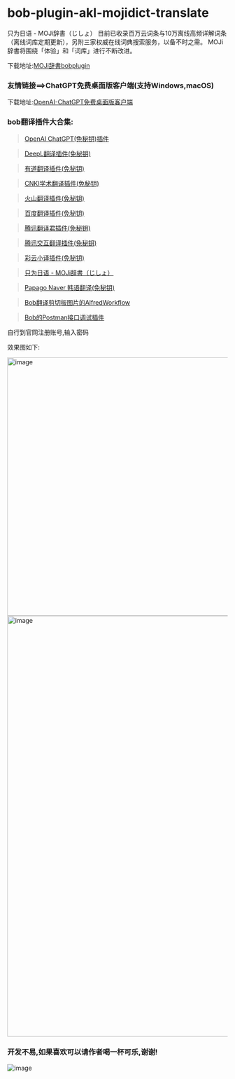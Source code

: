 # bob-plugin-akl-mojidict-translate
只为日语 - MOJi辞書（じしょ）   目前已收录百万云词条与10万离线高频详解词条（离线词库定期更新），另附三家权威在线词典搜索服务，以备不时之需。 MOJi辞書将围绕「体验」和「词库」进行不断改进。

下载地址:[MOJi辞書bobplugin](https://github.com/akl7777777/bob-plugin-akl-mojidict-translate/releases/download/v_0.0.3/bob-plugin-akl-mojidict-translate_v0.0.3.bobplugin)

### 友情链接==>ChatGPT免费桌面版客户端(支持Windows,macOS)
下载地址:[OpenAI-ChatGPT免费桌面版客户端](https://github.com/akl7777777/free-chatgpt-client-pub)

### bob翻译插件大合集:

>[OpenAI ChatGPT(免秘钥)插件](https://github.com/akl7777777/bob-plugin-akl-chatgpt-free-translate)

>[DeepL翻译插件(免秘钥)](https://github.com/akl7777777/bob-plugin-akl-deepl-free-translate)

>[有道翻译插件(免秘钥)](https://github.com/akl7777777/bob-plugin-akl-youdao-free-translate)

>[CNKI学术翻译插件(免秘钥)](https://github.com/akl7777777/bob-plugin-akl-cnki-free-translate)

>[火山翻译插件(免秘钥)](https://github.com/akl7777777/bob-plugin-akl-volcengine-free-translate)

>[百度翻译插件(免秘钥)](https://github.com/akl7777777/bob-plugin-akl-baidu-free-translate)

>[腾讯翻译君插件(免秘钥)](https://github.com/akl7777777/bob-plugin-akl-tencent-free-translate)

>[腾讯交互翻译插件(免秘钥)](https://github.com/akl7777777/bob-plugin-akl-transmart-free-translate)

>[彩云小译插件(免秘钥)](https://github.com/akl7777777/bob-plugin-akl-caiyunxiaoyi-free-translate)

>[只为日语 - MOJi辞書（じしょ）](https://github.com/akl7777777/bob-plugin-akl-mojidict-translate)

>[Papago Naver 韩语翻译(免秘钥)](https://github.com/akl7777777/bob-plugin-akl-papago-free-translate)

>[Bob翻译剪切板图片的AlfredWorkflow](https://github.com/akl7777777/BobTranslateClipboard)

>[Bob的Postman接口调试插件](https://github.com/akl7777777/bob-plugin-akl-postman)


自行到官网注册账号,输入密码

效果图如下:


<img width="590" alt="image" src="https://user-images.githubusercontent.com/84266551/220243634-a8234249-36dd-46e6-b42c-f7339532fbec.png">


<img width="961" alt="image" src="https://user-images.githubusercontent.com/84266551/220244377-b8a4a694-6e77-4d77-8d3f-27c300dfc215.png">



### 开发不易,如果喜欢可以请作者喝一杯可乐,谢谢!




![image](https://user-images.githubusercontent.com/84266551/219829283-3ed1798e-aeed-4174-bbcb-f93bf3008817.png)
